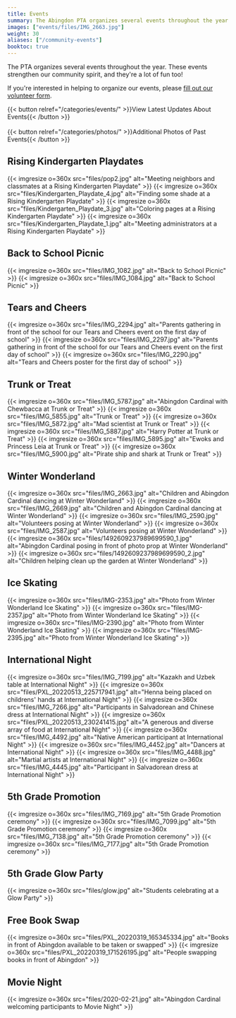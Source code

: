 ```yaml
---
title: Events
summary: The Abingdon PTA organizes several events throughout the year.
images: ["events/files/IMG_2663.jpg"]
weight: 30
aliases: ["/community-events"]
booktoc: true
---
```


The PTA organizes several events throughout the year. These events strengthen our community spirit, and they're a lot of fun too!

If you're interested in helping to organize our events, please [fill out our volunteer form](https://docs.google.com/forms/d/e/1FAIpQLSf50HFDkNfDxP5VfE2LzsxKbUPZdmRGQTeNEUhXkU_qLCLWZQ/viewform?usp=sf_link).

{{< button relref="/categories/events/" >}}View Latest Updates About Events{{< /button >}}<br><br>
{{< button relref="/categories/photos/" >}}Additional Photos of Past Events{{< /button >}}

## Rising Kindergarten Playdates

{{< imgresize o=360x src="files/pop2.jpg" alt="Meeting neighbors and classmates at a Rising Kindergarten Playdate" >}}
{{< imgresize o=360x src="files/Kindergarten_Playdate_4.jpg" alt="Finding some shade at a Rising Kindergarten Playdate" >}}
{{< imgresize o=360x src="files/Kindergarten_Playdate_3.jpg" alt="Coloring pages at a Rising Kindergarten Playdate" >}}
{{< imgresize o=360x src="files/Kindergarten_Playdate_1.jpg" alt="Meeting administrators at a Rising Kindergarten Playdate" >}}

## Back to School Picnic

{{< imgresize o=360x src="files/IMG_1082.jpg" alt="Back to School Picnic" >}}
{{< imgresize o=360x src="files/IMG_1084.jpg" alt="Back to School Picnic" >}}

## Tears and Cheers

{{< imgresize o=360x src="files/IMG_2294.jpg" alt="Parents gathering in front of the school for our Tears and Cheers event on the first day of school" >}}
{{< imgresize o=360x src="files/IMG_2297.jpg" alt="Parents gathering in front of the school for our Tears and Cheers event on the first day of school" >}}
{{< imgresize o=360x src="files/IMG_2290.jpg" alt="Tears and Cheers poster for the first day of school" >}}

## Trunk or Treat

{{< imgresize o=360x src="files/IMG_5787.jpg" alt="Abingdon Cardinal with Chewbacca at Trunk or Treat" >}}
{{< imgresize o=360x src="files/IMG_5855.jpg" alt="Trunk or Treat" >}}
{{< imgresize o=360x src="files/IMG_5872.jpg" alt="Mad scientist at Trunk or Treat" >}}
{{< imgresize o=360x src="files/IMG_5887.jpg" alt="Harry Potter at Trunk or Treat" >}}
{{< imgresize o=360x src="files/IMG_5895.jpg" alt="Ewoks and Princess Leia at Trunk or Treat" >}}
{{< imgresize o=360x src="files/IMG_5900.jpg" alt="Pirate ship and shark at Trunk or Treat" >}}

## Winter Wonderland

{{< imgresize o=360x src="files/IMG_2663.jpg" alt="Children and Abingdon Cardinal dancing at Winter Wonderland" >}}
{{< imgresize o=360x src="files/IMG_2669.jpg" alt="Children and Abingdon Cardinal dancing at Winter Wonderland" >}}
{{< imgresize o=360x src="files/IMG_2590.jpg" alt="Volunteers posing at Winter Wonderland" >}}
{{< imgresize o=360x src="files/IMG_2587.jpg" alt="Volunteers posing at Winter Wonderland" >}}
{{< imgresize o=360x src="files/1492609237989699590_1.jpg" alt="Abingdon Cardinal posing in front of photo prop at Winter Wonderland" >}}
{{< imgresize o=360x src="files/1492609237989699590_2.jpg" alt="Children helping clean up the garden at Winter Wonderland" >}}

## Ice Skating

{{< imgresize o=360x src="files/IMG-2353.jpg" alt="Photo from Winter Wonderland Ice Skating" >}}
{{< imgresize o=360x src="files/IMG-2357.jpg" alt="Photo from Winter Wonderland Ice Skating" >}}
{{< imgresize o=360x src="files/IMG-2390.jpg" alt="Photo from Winter Wonderland Ice Skating" >}}
{{< imgresize o=360x src="files/IMG-2395.jpg" alt="Photo from Winter Wonderland Ice Skating" >}}

## International Night

{{< imgresize o=360x src="files/IMG_7199.jpg" alt="Kazakh and Uzbek table at International Night" >}}
{{< imgresize o=360x src="files/PXL_20220513_225717941.jpg" alt="Henna being placed on childrens' hands at International Night" >}}
{{< imgresize o=360x src="files/IMG_7266.jpg" alt="Participants in Salvadorean and Chinese dress at International Night" >}}
{{< imgresize o=360x src="files/PXL_20220513_230241415.jpg" alt="A generous and diverse array of food at International Night" >}}
{{< imgresize o=360x src="files/IMG_4492.jpg" alt="Native American participant at International Night" >}}
{{< imgresize o=360x src="files/IMG_4452.jpg" alt="Dancers at International Night" >}}
{{< imgresize o=360x src="files/IMG_4488.jpg" alt="Martial artists at International Night" >}}
{{< imgresize o=360x src="files/IMG_4445.jpg" alt="Participant in Salvadorean dress at International Night" >}}

## 5th Grade Promotion

{{< imgresize o=360x src="files/IMG_7169.jpg" alt="5th Grade Promotion ceremony" >}}
{{< imgresize o=360x src="files/IMG_7099.jpg" alt="5th Grade Promotion ceremony" >}}
{{< imgresize o=360x src="files/IMG_7138.jpg" alt="5th Grade Promotion ceremony" >}}
{{< imgresize o=360x src="files/IMG_7177.jpg" alt="5th Grade Promotion ceremony" >}}

## 5th Grade Glow Party

{{< imgresize o=360x src="files/glow.jpg" alt="Students celebrating at a Glow Party" >}}

## Free Book Swap

{{< imgresize o=360x src="files/PXL_20220319_165345334.jpg" alt="Books in front of Abingdon available to be taken or swapped" >}}
{{< imgresize o=360x src="files/PXL_20220319_171526195.jpg" alt="People swapping books in front of Abingdon" >}}

## Movie Night

{{< imgresize o=360x src="files/2020-02-21.jpg" alt="Abingdon Cardinal welcoming participants to Movie Night" >}}
